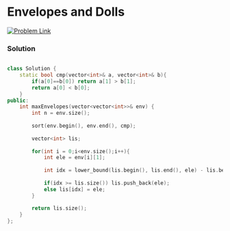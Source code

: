 # Envelopes and Dolls


[![Problem Link](https://img.shields.io/badge/-LeetCode-FFA116?style=for-the-badge&logo=LeetCode&logoColor=black)](https://leetcode.com/problems/russian-doll-envelopes/)



### Solution
```C++

class Solution {
    static bool cmp(vector<int>& a, vector<int>& b){
        if(a[0]==b[0]) return a[1] > b[1];
        return a[0] < b[0];
    }
public:
    int maxEnvelopes(vector<vector<int>>& env) {
        int n = env.size();
      
        sort(env.begin(), env.end(), cmp);
 
        vector<int> lis;
        
        for(int i = 0;i<env.size();i++){
            int ele = env[i][1];
            
            int idx = lower_bound(lis.begin(), lis.end(), ele) - lis.begin();
            
            if(idx >= lis.size()) lis.push_back(ele);
            else lis[idx] = ele;
        }
        
        return lis.size();
    }
};

```

